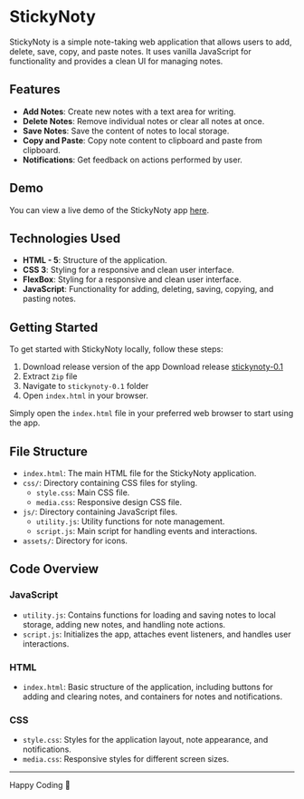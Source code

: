 # StickyNoty

StickyNoty is a simple note-taking web application that allows users to add, delete, save, copy, and paste notes. It uses vanilla JavaScript for functionality and provides a clean UI for managing notes.

## Features

- **Add Notes**: Create new notes with a text area for writing.
- **Delete Notes**: Remove individual notes or clear all notes at once.
- **Save Notes**: Save the content of notes to local storage.
- **Copy and Paste**: Copy note content to clipboard and paste from clipboard.
- **Notifications**: Get feedback on actions performed by user.

## Demo

You can view a live demo of the StickyNoty app [here](https://codebyfaisal.github.io/funprojects/stickynoty/).

## Technologies Used

- **HTML - 5**: Structure of the application.
- **CSS 3**: Styling for a responsive and clean user interface.
- **FlexBox**: Styling for a responsive and clean user interface.
- **JavaScript**: Functionality for adding, deleting, saving, copying, and pasting notes.

## Getting Started

To get started with StickyNoty locally, follow these steps:
  1. Download release version of the app Download release [stickynoty-0.1](https://github.com/codebyfaisal/funprojects/releases/download/stickynoty-0.1/stickynoty-0.1.zip)
  2. Extract `Zip` file
  3. Navigate to `stickynoty-0.1` folder
  4. Open `index.html` in your browser.


   Simply open the `index.html` file in your preferred web browser to start using the app.

## File Structure

- `index.html`: The main HTML file for the StickyNoty application.
- `css/`: Directory containing CSS files for styling.
  - `style.css`: Main CSS file.
  - `media.css`: Responsive design CSS file.
- `js/`: Directory containing JavaScript files.
  - `utility.js`: Utility functions for note management.
  - `script.js`: Main script for handling events and interactions.
- `assets/`: Directory for icons.

## Code Overview

### JavaScript

- `utility.js`: Contains functions for loading and saving notes to local storage, adding new notes, and handling note actions.
- `script.js`: Initializes the app, attaches event listeners, and handles user interactions.

### HTML

- `index.html`: Basic structure of the application, including buttons for adding and clearing notes, and containers for notes and notifications.

### CSS

- `style.css`: Styles for the application layout, note appearance, and notifications.
- `media.css`: Responsive styles for different screen sizes.

----------
Happy Coding 🚀
